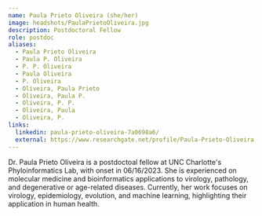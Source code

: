 ```yaml
---
name: Paula Prieto Oliveira (she/her)
image: headshots/PaulaPrietoOliveira.jpg
description: Postdoctoral Fellow
role: postdoc
aliases:
  - Paula Prieto Oliveira
  - Paula P. Oliveira
  - P. P. Oliveira
  - Paula Oliveira
  - P. Oliveira
  - Oliveira, Paula Prieto
  - Oliveira, Paula P.
  - Oliveira, P. P.
  - Oliveira, Paula
  - Oliveira, P.
links:
  linkedin: paula-prieto-oliveira-7a0698a6/
  external: https://www.researchgate.net/profile/Paula-Prieto-Oliveira
---
```


Dr. Paula Prieto Oliveira is a postdoctoal fellow at UNC Charlotte's Phyloinformatics Lab, with onset in 06/16/2023. She is experienced on molecular medicine and bioinformatics applications to virology, pathology, and degenerative or age-related diseases. Currently, her work focuses on virology, epidemiology, evolution, and machine learning, highlighting their application in human health.
